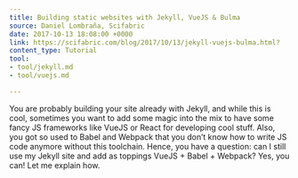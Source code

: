 ```yaml
---
title: Building static websites with Jekyll, VueJS & Bulma
source: Daniel Lombraña, Scifabric
date: 2017-10-13 18:08:00 +0000
link: https://scifabric.com/blog/2017/10/13/jekyll-vuejs-bulma.html?
content_type: Tutorial
tool:
- tool/jekyll.md
- tool/vuejs.md

---
```

You are probably building your site already with Jekyll, and while this is cool, sometimes you want to add some magic into the mix to have some fancy JS frameworks like VueJS or React for developing cool stuff. Also, you got so used to Babel and Webpack that you don’t know how to write JS code anymore without this toolchain. Hence, you have a question: can I still use my Jekyll site and add as toppings VueJS + Babel + Webpack? Yes, you can! Let me explain how.
